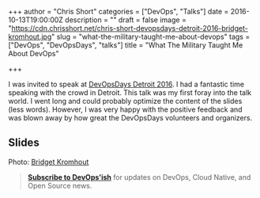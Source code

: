 +++
author = "Chris Short"
categories = ["DevOps", "Talks"]
date = 2016-10-13T19:00:00Z
description = ""
draft = false
image = "https://cdn.chrisshort.net/chris-short-devopsdays-detroit-2016-bridget-kromhout.jpg"
slug = "what-the-military-taught-me-about-devops"
tags = ["DevOps", "DevOpsDays", "talks"]
title = "What The Military Taught Me About DevOps"

+++

I was invited to speak at [DevOpsDays Detroit 2016](https://www.devopsdays.org/events/2016-detroit/program/what-the-military-taught-me/). I had a fantastic time speaking with the crowd in Detroit. This talk was my first foray into the talk world. I went long and could probably optimize the content of the slides (less words). However, I was very happy with the positive feedback and was blown away by how great the DevOpsDays volunteers and organizers.

## Slides

<script async class="speakerdeck-embed" data-id="f384650d165c43ec89349d2b5cd51871" data-ratio="1.6" src="//speakerdeck.com/assets/embed.js"></script>

Photo: [Bridget Kromhout](http://bridgetkromhout.com/)

> [**Subscribe to DevOps'ish**](/newsletter/) for updates on DevOps, Cloud Native, and Open Source news.